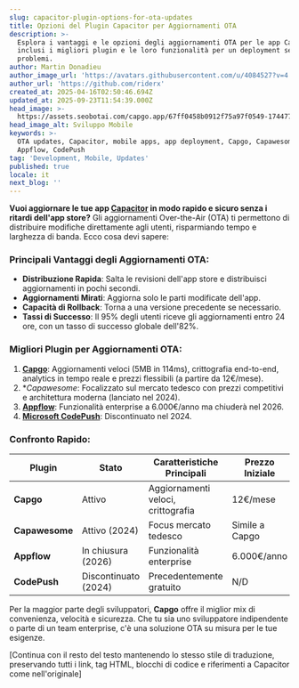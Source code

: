 ```yaml
---
slug: capacitor-plugin-options-for-ota-updates
title: Opzioni del Plugin Capacitor per Aggiornamenti OTA
description: >-
  Esplora i vantaggi e le opzioni degli aggiornamenti OTA per le app Capacitor,
  inclusi i migliori plugin e le loro funzionalità per un deployment senza
  problemi.
author: Martin Donadieu
author_image_url: 'https://avatars.githubusercontent.com/u/4084527?v=4'
author_url: 'https://github.com/riderx'
created_at: 2025-04-16T02:50:46.694Z
updated_at: 2025-09-23T11:54:39.000Z
head_image: >-
  https://assets.seobotai.com/capgo.app/67ff0458b0912f75a97f0549-1744774247069.jpg
head_image_alt: Sviluppo Mobile
keywords: >-
  OTA updates, Capacitor, mobile apps, app deployment, Capgo, Capawesome,
  Appflow, CodePush
tag: 'Development, Mobile, Updates'
published: true
locale: it
next_blog: ''
---
```

**Vuoi aggiornare le tue app [Capacitor](https://capacitorjs.com/) in modo rapido e sicuro senza i ritardi dell'app store?** Gli aggiornamenti Over-the-Air (OTA) ti permettono di distribuire modifiche direttamente agli utenti, risparmiando tempo e larghezza di banda. Ecco cosa devi sapere:

### Principali Vantaggi degli Aggiornamenti OTA:

- **Distribuzione Rapida**: Salta le revisioni dell'app store e distribuisci aggiornamenti in pochi secondi.
- **Aggiornamenti Mirati**: Aggiorna solo le parti modificate dell'app.
- **Capacità di Rollback**: Torna a una versione precedente se necessario.
- **Tassi di Successo**: Il 95% degli utenti riceve gli aggiornamenti entro 24 ore, con un tasso di successo globale dell'82%.

### Migliori Plugin per Aggiornamenti OTA:

1. **[Capgo](https://capgo.app/)**: Aggiornamenti veloci (5MB in 114ms), crittografia end-to-end, analytics in tempo reale e prezzi flessibili (a partire da 12€/mese).
2. **Capawesome*: Focalizzato sul mercato tedesco con prezzi competitivi e architettura moderna (lanciato nel 2024).
3. **[Appflow](https://ionic.io/appflow/)**: Funzionalità enterprise a 6.000€/anno ma chiuderà nel 2026.
4. **[Microsoft CodePush](https://microsoft.github.io/code-push/)**: Discontinuato nel 2024.

### Confronto Rapido:

| Plugin | Stato | Caratteristiche Principali | Prezzo Iniziale |
|---|---|---|---|
| **Capgo** | Attivo | Aggiornamenti veloci, crittografia | 12€/mese |
| **Capawesome** | Attivo (2024) | Focus mercato tedesco | Simile a Capgo |
| **Appflow** | In chiusura (2026) | Funzionalità enterprise | 6.000€/anno |
| **CodePush** | Discontinuato (2024) | Precedentemente gratuito | N/D |

Per la maggior parte degli sviluppatori, **Capgo** offre il miglior mix di convenienza, velocità e sicurezza. Che tu sia uno sviluppatore indipendente o parte di un team enterprise, c'è una soluzione OTA su misura per le tue esigenze.

[Continua con il resto del testo mantenendo lo stesso stile di traduzione, preservando tutti i link, tag HTML, blocchi di codice e riferimenti a Capacitor come nell'originale]

